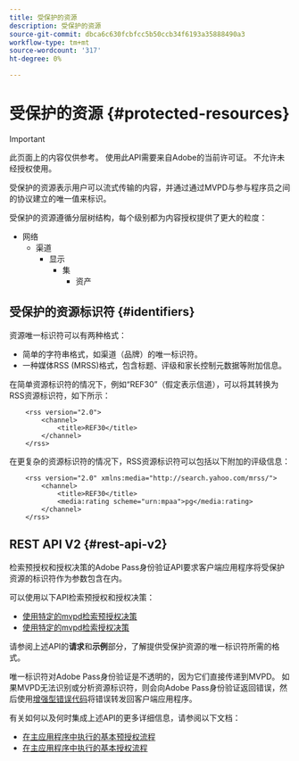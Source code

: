 ```yaml
---
title: 受保护的资源
description: 受保护的资源
source-git-commit: dbca6c630fcbfcc5b50ccb34f6193a35888490a3
workflow-type: tm+mt
source-wordcount: '317'
ht-degree: 0%

---
```


# 受保护的资源 {#protected-resources}

>[!IMPORTANT]
>
>此页面上的内容仅供参考。 使用此API需要来自Adobe的当前许可证。 不允许未经授权使用。

受保护的资源表示用户可以流式传输的内容，并通过通过MVPD与参与程序员之间的协议建立的唯一值来标识。

受保护的资源遵循分层树结构，每个级别都为内容授权提供了更大的粒度：

* 网络
   * 渠道
      * 显示
         * 集
            * 资产

## 受保护的资源标识符 {#identifiers}

资源唯一标识符可以有两种格式：

* 简单的字符串格式，如渠道（品牌）的唯一标识符。
* 一种媒体RSS (MRSS)格式，包含标题、评级和家长控制元数据等附加信息。

在简单资源标识符的情况下，例如“REF30”（假定表示信道），可以将其转换为RSS资源标识符，如下所示：

```RSS
    <rss version="2.0"> 
        <channel>
            <title>REF30</title>
        </channel>
    </rss>
```

在更复杂的资源标识符的情况下，RSS资源标识符可以包括以下附加的评级信息：

```RSS
    <rss version="2.0" xmlns:media="http://search.yahoo.com/mrss/"> 
        <channel>
            <title>REF30</title>
            <media:rating scheme="urn:mpaa">pg</media:rating>
        </channel>
    </rss>
```

## REST API V2 {#rest-api-v2}

检索预授权和授权决策的Adobe Pass身份验证API要求客户端应用程序将受保护资源的标识符作为参数包含在内。

可以使用以下API检索预授权和授权决策：

* [使用特定的mvpd检索预授权决策](/help/authentication/integration-guide-programmers/rest-apis/rest-api-v2/apis/decisions-apis/rest-api-v2-decisions-apis-retrieve-preauthorization-decisions-using-specific-mvpd.md)
* [使用特定的mvpd检索授权决策](/help/authentication/integration-guide-programmers/rest-apis/rest-api-v2/apis/decisions-apis/rest-api-v2-decisions-apis-retrieve-authorization-decisions-using-specific-mvpd.md)

请参阅上述API的&#x200B;**请求**&#x200B;和&#x200B;**示例**&#x200B;部分，了解提供受保护资源的唯一标识符所需的格式。

唯一标识符对Adobe Pass身份验证是不透明的，因为它们直接传递到MVPD。 如果MVPD无法识别或分析资源标识符，则会向Adobe Pass身份验证返回错误，然后使用[增强型错误代码](/help/authentication/integration-guide-programmers/features-standard/error-reporting/enhanced-error-codes.md)将错误转发回客户端应用程序。

有关如何以及何时集成上述API的更多详细信息，请参阅以下文档：

* [在主应用程序中执行的基本预授权流程](/help/authentication/integration-guide-programmers/rest-apis/rest-api-v2/flows/basic-access-flows/rest-api-v2-basic-preauthorization-primary-application-flow.md)
* [在主应用程序中执行的基本授权流程](/help/authentication/integration-guide-programmers/rest-apis/rest-api-v2/flows/basic-access-flows/rest-api-v2-basic-authorization-primary-application-flow.md)
